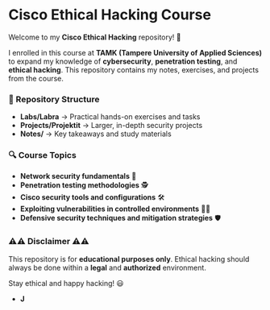 
# Cisco Ethical Hacking Course

Welcome to my **Cisco Ethical Hacking** repository! 🚀

I enrolled in this course at **TAMK (Tampere University of Applied Sciences)** to expand my knowledge of **cybersecurity**, **penetration testing**, and **ethical hacking**. This repository contains my notes, exercises, and projects from the course.

### 📂 Repository Structure  
- **Labs/Labra** → Practical hands-on exercises and tasks  
- **Projects/Projektit** → Larger, in-depth security projects  
- **Notes/** → Key takeaways and study materials  

### 🔍 Course Topics  
- **Network security fundamentals** 🔐  
- **Penetration testing methodologies** 🕵️  
- **Cisco security tools and configurations** 🛠  
- **Exploiting vulnerabilities in controlled environments** 🏴‍☠️  
- **Defensive security techniques and mitigation strategies** 🛡️  

### ⚠️⚠️ Disclaimer ⚠️⚠️

This repository is for **educational purposes only**. Ethical hacking should always be done within a **legal** and **authorized** environment.

Stay ethical and happy hacking! 😃  
- **J**
